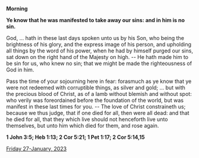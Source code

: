 **Morning**

**Ye know that he was manifested to take away our sins: and in him is no sin.**
 
God, ... hath in these last days spoken unto us by his Son, who being the brightness of his glory, and the express image of his person, and upholding all things by the word of his power, when he had by himself purged our sins, sat down on the right hand of the Majesty on high. -- He hath made him to be sin for us, who knew no sin; that we might be made the righteousness of God in him.
 
Pass the time of your sojourning here in fear: forasmuch as ye know that ye were not redeemed with corruptible things, as silver and gold; ... but with the precious blood of Christ, as of a lamb without blemish and without spot: who verily was foreordained before the foundation of the world, but was manifest in these last times for you. -- The love of Christ constraineth us; because we thus judge, that if one died for all, then were all dead: and that he died for all, that they which live should not henceforth live unto themselves, but unto him which died for them, and rose again.  

**1 John 3:5; Heb 1:13; 2 Cor 5:21; 1 Pet 1:17; 2 Cor 5:14,15**

[Friday 27-January, 2023](https://t.me/daily_light)
